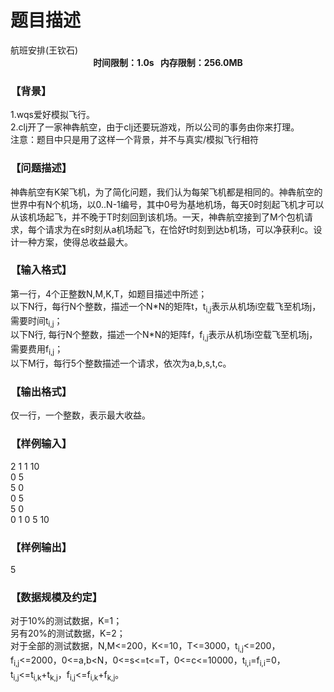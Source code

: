 # 题目描述


<meta http-equiv="Content-Type" content="text/html; charset=utf-8"/>
<link type="text/css" href="../../css/Tsinsen2011.css" rel="stylesheet"/>
<div class="probtitle" id="ptit">
航班安排(王钦石)
</div>
<div style="text-align:center;font-size:14px;font-weight:bold;vertical-align:middle;" id="pres">
时间限制：1.0s   内存限制：256.0MB
</div>
<div id="psrc" style="margin-top:20px;display:none;">
<div class="pdsec">
试题来源
</div>
<div class="pdcont">
</div>
</div>
<div id="pcont1" style="margin-top:20px;display:block;">
<h3>
【背景】
</h3>
<div class="pdcont">
1.wqs爱好模拟飞行。<br/>
2.clj开了一家神犇航空，由于clj还要玩游戏，所以公司的事务由你来打理。<br/>
注意：题目中只是用了这样一个背景，并不与真实/模拟飞行相符<br/>
</div>
<h3>
【问题描述】
</h3>
<div class="pdcont">
神犇航空有K架飞机，为了简化问题，我们认为每架飞机都是相同的。神犇航空的世界中有N个机场，以0..N-1编号，其中0号为基地机场，每天0时刻起飞机才可以从该机场起飞，并不晚于T时刻回到该机场。一天，神犇航空接到了M个包机请求，每个请求为在s时刻从a机场起飞，在恰好t时刻到达b机场，可以净获利c。设计一种方案，使得总收益最大。<br/>
</div>
<h3>
【输入格式】
</h3>
<div class="pdcont">
第一行，4个正整数N,M,K,T，如题目描述中所述；<br/>
以下N行，每行N个整数，描述一个N*N的矩阵t，t­<sub>i,j</sub>表示从机场i空载飞至机场j，需要时间t<sub>i,j</sub>；<br/>
以下N行, 每行N个整数，描述一个N*N的矩阵f，f­<sub>i,j</sub>表示从机场i空载飞至机场j，需要费用f<sub>i,j</sub>；<br/>
以下M行，每行5个整数描述一个请求，依次为a,b,s,t,c。<br/>
</div>
<h3>
【输出格式】
</h3>
<div class="pdcont">
仅一行，一个整数，表示最大收益。<br/>
</div>
<h3>
【样例输入】
</h3>
<div class="pddata">
2 1 1 10<br/>
0 5<br/>
5 0<br/>
0 5<br/>
5 0<br/>
0 1 0 5 10<br/>
</div>
<h3>
【样例输出】
</h3>
<div class="pddata">
5<br/>
</div>
<h3>
【数据规模及约定】
</h3>
<div class="pdcont">
对于10%的测试数据，K=1；<br/>
另有20%的测试数据，K=2；<br/>
对于全部的测试数据，N,M&lt;=200，K&lt;=10，T&lt;=3000，t<sub>i,j</sub>&lt;=200，f<sub>i,j</sub>&lt;=2000，0&lt;=a,b&lt;N，0&lt;=s&lt;=t&lt;=T，0&lt;=c&lt;=10000，t<sub>i,i</sub>=f<sub>i,i</sub>=0，t<sub>i,j</sub>&lt;=t<sub>i,k</sub>+t<sub>k,j</sub>，f<sub>i,j</sub>&lt;=f<sub>i,k</sub>+f<sub>k,j</sub>。<br/>
</div>
</div>
